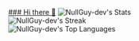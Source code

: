 [### Hi there 👋](https://camo.githubusercontent.com/b307fe528c9a608f02b64cde86ec98faddbd911570434ee4e23209a7f3be291a/68747470733a2f2f63617073756c652d72656e6465722e76657263656c2e6170702f6170693f747970653d776176696e6726636f6c6f723d6772616469656e7426746578743d48656c6c6f21253230f09f918b266865696768743d3130302673656374696f6e3d686561646572)
![NullGuy-dev's Stats](https://github-readme-stats.vercel.app/api?username=NullGuy-dev&theme=tokyonight&show_icons=true&hide_border=false&count_private=true)
<br>
![NullGuy-dev's Streak](https://github-readme-streak-stats.herokuapp.com/?user=NullGuy-dev&theme=tokyonight&hide_border=false)
<br>
![NullGuy-dev's Top Languages](https://github-readme-stats.vercel.app/api/top-langs/?username=NullGuy-dev&theme=tokyonight&show_icons=true&hide_border=false&layout=compact)
